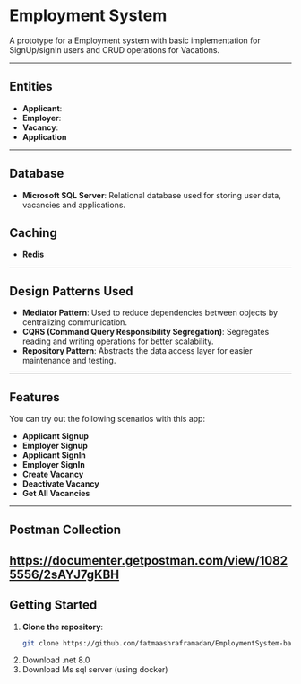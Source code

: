# Employment System

A prototype for a Employment system with basic implementation for SignUp/signIn users and CRUD operations for Vacations.

---

## Entities

- **Applicant**: 
- **Employer**: 
- **Vacancy**:
- **Application**

---

## Database

- **Microsoft SQL Server**: Relational database used for storing user data, vacancies and applications.

## Caching
- **Redis**

---

## Design Patterns Used

- **Mediator Pattern**: Used to reduce dependencies between objects by centralizing communication.
- **CQRS (Command Query Responsibility Segregation)**: Segregates reading and writing operations for better scalability.
- **Repository Pattern**: Abstracts the data access layer for easier maintenance and testing.

---

## Features

You can try out the following scenarios with this app:

- **Applicant Signup**
- **Employer Signup**
- **Applicant SignIn**
- **Employer SignIn**
- **Create Vacancy**
- **Deactivate Vacancy**
- **Get All Vacancies**

---

## Postman Collection
https://documenter.getpostman.com/view/10825556/2sAYJ7gKBH
---

## Getting Started

1. **Clone the repository**:
   ```bash
   git clone https://github.com/fatmaashraframadan/EmploymentSystem-backend.git
2. Download .net 8.0
3. Download Ms sql server (using docker)
